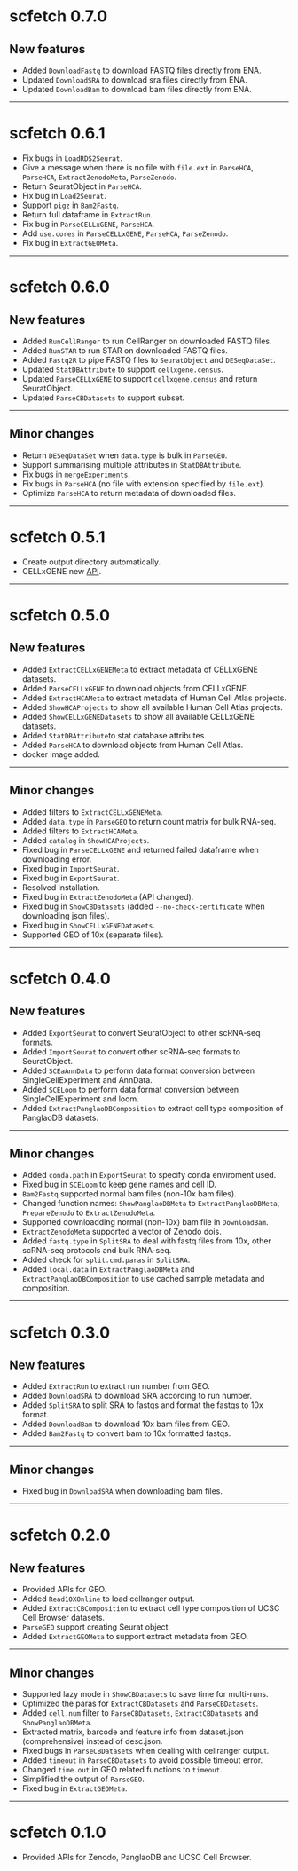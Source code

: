 # scfetch 0.7.0

## New features
* Added `DownloadFastq` to download FASTQ files directly from ENA.
* Updated `DownloadSRA` to download sra files directly from ENA.
* Updated `DownloadBam` to download bam files directly from ENA.

-------------------


# scfetch 0.6.1

* Fix bugs in `LoadRDS2Seurat`.
* Give a message when there is no file with `file.ext` in `ParseHCA`, `ParseHCA`, `ExtractZenodoMeta`, `ParseZenodo`.
* Return SeuratObject in `ParseHCA`.
* Fix bug in `Load2Seurat`.
* Support `pigz` in `Bam2Fastq`.
* Return full dataframe in `ExtractRun`.
* Fix bug in `ParseCELLxGENE`, `ParseHCA`.
* Add `use.cores` in `ParseCELLxGENE`, `ParseHCA`, `ParseZenodo`.
* Fix bug in `ExtractGEOMeta`.

-------------------

# scfetch 0.6.0

## New features
* Added `RunCellRanger` to run CellRanger on downloaded FASTQ files.
* Added `RunSTAR` to run STAR on downloaded FASTQ files.
* Added `Fastq2R` to pipe FASTQ files to `SeuratObject` and `DESeqDataSet`.
* Updated `StatDBAttribute` to support `cellxgene.census`.
* Updated `ParseCELLxGENE` to support `cellxgene.census` and return SeuratObject.
* Updated `ParseCBDatasets` to support subset.

-------------------

## Minor changes
* Return `DESeqDataSet` when `data.type` is bulk in `ParseGEO`.
* Support summarising multiple attributes in `StatDBAttribute`.
* Fix bugs in `mergeExperiments`.
* Fix bugs in `ParseHCA` (no file with extension specified by `file.ext`).
* Optimize `ParseHCA` to return metadata of downloaded files.

-------------------

# scfetch 0.5.1

* Create output directory automatically.
* CELLxGENE new [API](https://api.cellxgene.cziscience.com/curation/ui/).

-------------------

# scfetch 0.5.0

## New features
* Added `ExtractCELLxGENEMeta` to extract metadata of CELLxGENE datasets.
* Added `ParseCELLxGENE` to download objects from CELLxGENE.
* Added `ExtractHCAMeta` to extract metadata of Human Cell Atlas projects.
* Added `ShowHCAProjects` to show all available Human Cell Atlas projects.
* Added `ShowCELLxGENEDatasets` to show all available CELLxGENE datasets.
* Added `StatDBAttribute`to stat database attributes.
* Added `ParseHCA` to download objects from Human Cell Atlas.
* docker image added. 

-------------------

## Minor changes
* Added filters to `ExtractCELLxGENEMeta`.
* Added `data.type` in `ParseGEO` to return count matrix for bulk RNA-seq.
* Added filters to `ExtractHCAMeta`.
* Added `catalog` in `ShowHCAProjects`.
* Fixed bug in `ParseCELLxGENE` and returned failed dataframe when downloading error.
* Fixed bug in `ImportSeurat`.
* Fixed bug in `ExportSeurat`.
* Resolved installation.
* Fixed bug in `ExtractZenodoMeta` (API changed).
* Fixed bug in `ShowCBDatasets` (added `--no-check-certificate` when downloading json files).
* Fixed bug in `ShowCELLxGENEDatasets`.
* Supported GEO of 10x (separate files).

-------------------

# scfetch 0.4.0

## New features
* Added `ExportSeurat` to convert SeuratObject to other scRNA-seq formats.
* Added `ImportSeurat` to convert other scRNA-seq formats to SeuratObject.
* Added `SCEaAnnData` to perform data format conversion between SingleCellExperiment and AnnData.
* Added `SCELoom` to perform data format conversion between SingleCellExperiment and loom.
* Added `ExtractPanglaoDBComposition` to extract cell type composition of PanglaoDB datasets.

-------------------

## Minor changes
* Added `conda.path` in `ExportSeurat` to specify conda enviroment used.
* Fixed bug in `SCELoom` to keep gene names and cell ID.
* `Bam2Fastq` supported normal bam files (non-10x bam files).
* Changed function names: `ShowPanglaoDBMeta` to `ExtractPanglaoDBMeta`, `PrepareZenodo` to `ExtractZenodoMeta`.
* Supported downloadding normal (non-10x) bam file in `DownloadBam`.
* `ExtractZenodoMeta` supported a vector of Zenodo dois.
* Added `fastq.type` in `SplitSRA` to deal with fastq files from 10x, other scRNA-seq protocols and bulk RNA-seq.
* Added check for `split.cmd.paras` in `SplitSRA`.
* Added `local.data` in `ExtractPanglaoDBMeta` and `ExtractPanglaoDBComposition` to use cached sample metadata and composition.

-------------------

# scfetch 0.3.0

## New features
* Added `ExtractRun` to extract run number from GEO.
* Added `DownloadSRA` to download SRA according to run number.
* Added `SplitSRA` to split SRA to fastqs and format the fastqs to 10x format.
* Added `DownloadBam` to download 10x bam files from GEO.
* Added `Bam2Fastq` to convert bam to 10x formatted fastqs.

-------------------

## Minor changes
* Fixed bug in `DownloadSRA` when downloading bam files.

-------------------

# scfetch 0.2.0

## New features
* Provided APIs for GEO.
* Added `Read10XOnline` to load cellranger output.
* Added `ExtractCBComposition` to extract cell type composition of UCSC Cell Browser datasets.
* `ParseGEO` support creating Seurat object.
* Added `ExtractGEOMeta` to support extract metadata from GEO.

-------------------

## Minor changes
* Supported lazy mode in `ShowCBDatasets` to save time for multi-runs.
* Optimized the paras for `ExtractCBDatasets` and `ParseCBDatasets`.
* Added `cell.num` filter to `ParseCBDatasets`, `ExtractCBDatasets` and `ShowPanglaoDBMeta`.
* Extracted matrix, barcode and feature info from dataset.json (comprehensive) instead of desc.json.
* Fixed bugs in `ParseCBDatasets` when dealing with cellranger output.
* Added `timeout` in `ParseCBDatasets` to avoid possible timeout error.
* Changed `time.out` in GEO related functions to `timeout`.
* Simplified the output of `ParseGEO`. 
* Fixed bug in `ExtractGEOMeta`.

-------------------

# scfetch 0.1.0

* Provided APIs for Zenodo, PanglaoDB and UCSC Cell Browser.

